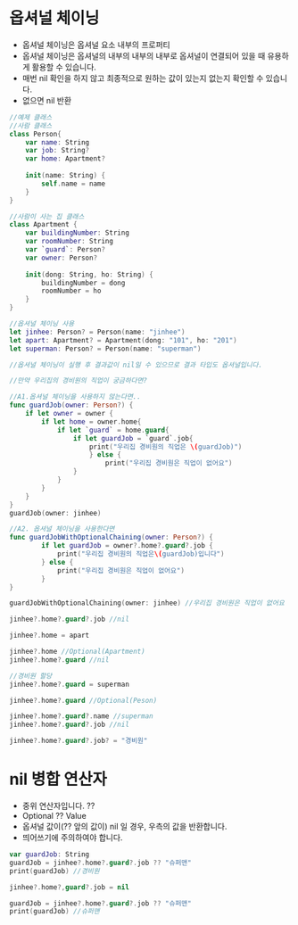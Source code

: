 # 옵셔널 체이닝

- 옵셔널 체이닝은 옵셔널 요소 내부의 프로퍼티
- 옵셔널 체이닝은 옵셔널의 내부의 내부의 내부로 옵셔널이 연결되어 있을 때 유용하게 활용할 수 있습니다.
- 매번 nil 확인을 하지 않고 최종적으로 원하는 값이 있는지 없는지 확인할 수 있습니다.
- 없으면 nil 반환

```swift
//예제 클래스
//사람 클래스
class Person{
	var name: String
	var job: String?
	var home: Apartment?
	
	init(name: String) {
		self.name = name
	}
}

//사람이 사는 집 클래스
class Apartment {
	var buildingNumber: String
	var roomNumber: String
	var `guard`: Person?
	var owner: Person?
	
	init(dong: String, ho: String) {
		buildingNumber = dong
		roomNumber = ho
	}
}

//옵셔널 체이닝 사용
let jinhee: Person? = Person(name: "jinhee")
let apart: Apartment? = Apartment(dong: "101", ho: "201")
let superman: Person? = Person(name: "superman")

//옵셔널 체이닝이 실행 후 결과값이 nil일 수 있으므로 결과 타입도 옵셔널입니다.

//만약 우리집의 경비원의 직업이 궁금하다면?

//A1.옵셔널 체이닝을 사용하지 않는다면..
func guardJob(owner: Person?) {
	if let owner = owner {
		if let home = owner.home{
			if let `guard` = home.guard{
				if let guardJob = `guard`.job{
					print("우리집 경비원의 직업은 \(guardJob)")
					} else {
						print("우리집 경비원은 직업이 없어요")
				}
			}
		}
	}
}
guardJob(owner: jinhee)

//A2. 옵셔널 체이닝을 사용한다면
func guardJobWithOptionalChaining(owner: Person?) {
		if let guardJob = owner?.home?.guard?.job {
			print("우리집 경비원의 직업은\(guardJob)입니다")
		} else {
			print("우리집 경비원은 직업이 없어요")
		}
}

guardJobWithOptionalChaining(owner: jinhee) //우리집 경비원은 직업이 없어요

jinhee?.home?.guard?.job //nil

jinhee?.home = apart

jinhee?.home //Optional(Apartment)
jinhee?.home?.guard //nil

//경비원 할당
jinhee?.home?.guard = superman

jinhee?.home?.guard //Optional(Peson)

jinhee?.home?.guard?.name //superman
jinhee?.home?.guard?.job //nil

jinhee?.home?.guard?.job? = "경비원"
```

# nil 병합 연산자

- 중위 연산자입니다. ??
- Optional ?? Value
- 옵셔널 값이(?? 앞의 값이) nil 일 경우, 우측의 값을 반환합니다.
- 띄어쓰기에 주의하여야 합니다.

```swift
var guardJob: String
guardJob = jinhee?.home?.guard?.job ?? "슈퍼맨"
print(guardJob) //경비원

jinhee?.home?,guard?.job = nil

guardJob = jinhee?.home?.guard?.job ?? "슈퍼맨"
print(guardJob) //슈퍼맨
```

